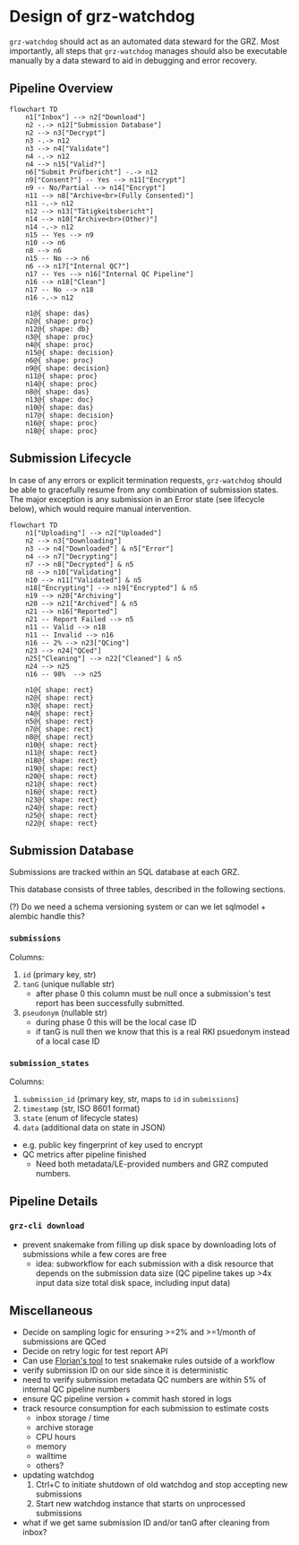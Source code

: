 # Design of grz-watchdog

`grz-watchdog` should act as an automated data steward for the GRZ.
Most importantly, all steps that `grz-watchdog` manages should also be executable manually by a data steward to aid in debugging and error recovery.

## Pipeline Overview

```mermaid
flowchart TD
    n1["Inbox"] --> n2["Download"]
    n2 -.-> n12["Submission Database"]
    n2 --> n3["Decrypt"]
    n3 -.-> n12
    n3 --> n4["Validate"]
    n4 -.-> n12
    n4 --> n15["Valid?"]
    n6["Submit Prüfbericht"] -.-> n12
    n9["Consent?"] -- Yes --> n11["Encrypt"]
    n9 -- No/Partial --> n14["Encrypt"]
    n11 --> n8["Archive<br>(Fully Consented)"]
    n11 -.-> n12
    n12 --> n13["Tätigkeitsbericht"]
    n14 --> n10["Archive<br>(Other)"]
    n14 -.-> n12
    n15 -- Yes --> n9
    n10 --> n6
    n8 --> n6
    n15 -- No --> n6
    n6 --> n17["Internal QC?"]
    n17 -- Yes --> n16["Internal QC Pipeline"]
    n16 --> n18["Clean"]
    n17 -- No --> n18
    n16 -.-> n12

    n1@{ shape: das}
    n2@{ shape: proc}
    n12@{ shape: db}
    n3@{ shape: proc}
    n4@{ shape: proc}
    n15@{ shape: decision}
    n6@{ shape: proc}
    n9@{ shape: decision}
    n11@{ shape: proc}
    n14@{ shape: proc}
    n8@{ shape: das}
    n13@{ shape: doc}
    n10@{ shape: das}
    n17@{ shape: decision}
    n16@{ shape: proc}
    n18@{ shape: proc}
```


## Submission Lifecycle

In case of any errors or explicit termination requests, `grz-watchdog` should be able to gracefully resume from any combination of submission states.
The major exception is any submission in an Error state (see lifecycle below), which would require manual intervention.

```mermaid
flowchart TD
    n1["Uploading"] --> n2["Uploaded"]
    n2 --> n3["Downloading"]
    n3 --> n4["Downloaded"] & n5["Error"]
    n4 --> n7["Decrypting"]
    n7 --> n8["Decrypted"] & n5
    n8 --> n10["Validating"]
    n10 --> n11["Validated"] & n5
    n18["Encrypting"] --> n19["Encrypted"] & n5
    n19 --> n20["Archiving"]
    n20 --> n21["Archived"] & n5
    n21 --> n16["Reported"]
    n21 -- Report Failed --> n5
    n11 -- Valid --> n18
    n11 -- Invalid --> n16
    n16 -- 2% --> n23["QCing"]
    n23 --> n24["QCed"]
    n25["Cleaning"] --> n22["Cleaned"] & n5
    n24 --> n25
    n16 -- 98%  --> n25

    n1@{ shape: rect}
    n2@{ shape: rect}
    n3@{ shape: rect}
    n4@{ shape: rect}
    n5@{ shape: rect}
    n7@{ shape: rect}
    n8@{ shape: rect}
    n10@{ shape: rect}
    n11@{ shape: rect}
    n18@{ shape: rect}
    n19@{ shape: rect}
    n20@{ shape: rect}
    n21@{ shape: rect}
    n16@{ shape: rect}
    n23@{ shape: rect}
    n24@{ shape: rect}
    n25@{ shape: rect}
    n22@{ shape: rect}
```


## Submission Database

Submissions are tracked within an SQL database at each GRZ.

This database consists of three tables, described in the following sections.

(?) Do we need a schema versioning system or can we let sqlmodel + alembic handle this?

### `submissions`

Columns:

1. `id` (primary key, str)
2. `tanG` (unique nullable str)
    - after phase 0 this column must be null once a submission's test report has been successfully submitted.
3. `pseudonym` (nullable str)
    - during phase 0 this will be the local case ID
    - if tanG is null then we know that this is a real RKI psuedonym instead of a local case ID


### `submission_states`

Columns:

1. `submission_id` (primary key, str, maps to `id` in `submissions`)
2. `timestamp` (str, ISO 8601 format)
3. `state` (enum of lifecycle states)
4. `data` (additional data on state in JSON)
  - e.g. public key fingerprint of key used to encrypt
  - QC metrics after pipeline finished
    - Need both metadata/LE-provided numbers and GRZ computed numbers.

## Pipeline Details

### `grz-cli download`

- prevent snakemake from filling up disk space by downloading lots of submissions while a few cores are free
  - idea: subworkflow for each submission with a disk resource that depends on the submission data size (QC pipeline takes up >4x input data size total disk space, including input data)

## Miscellaneous

- Decide on sampling logic for ensuring >=2% and >=1/month of submissions are QCed
- Decide on retry logic for test report API
- Can use [Florian's tool](https://github.com/Hoeze/snakemk_util) to test snakemake rules outside of a workflow
- verify submission ID on our side since it is deterministic
- need to verify submission metadata QC numbers are within 5% of internal QC pipeline numbers
- ensure QC pipeline version + commit hash stored in logs
- track resource consumption for each submission to estimate costs
  - inbox storage / time
  - archive storage
  - CPU hours
  - memory
  - walltime
  - others?
- updating watchdog
    1. Ctrl+C to initiate shutdown of old watchdog and stop accepting new submissions
    2. Start new watchdog instance that starts on unprocessed submissions
- what if we get same submission ID and/or tanG after cleaning from inbox?
